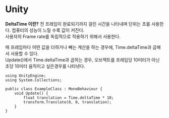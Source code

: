# Unity

**DeltaTime 이란?**
전 프레임이 완료되기까지 걸린 시간을 나타내며 단위는 초를 사용한다. 컴퓨터의 성능이 느릴 수록 값이 커진다.<br>
사용자의 Frame rate를 독립적으로 적용하기 위해서 사용한다.<br>

매 프레임마다 어떤 값을 더하거나 빼는 계산을 하는 경우에, Time.deltaTime과 곱해서 사용할 수 있다.<br>
Update()에서 Time.deltaTime과 곱하는 경우, 오브젝트를 프레임당 10미터가 아닌 초당 10미터 움직이고 싶은경우를 나타낸다.<br>

```
using UnityEngine;
using System.Collections;

public class ExampleClass : MonoBehaviour {
    void Update() {
        float translation = Time.deltaTime * 10;
        transform.Translate(0, 0, translation);
    }
}
```

